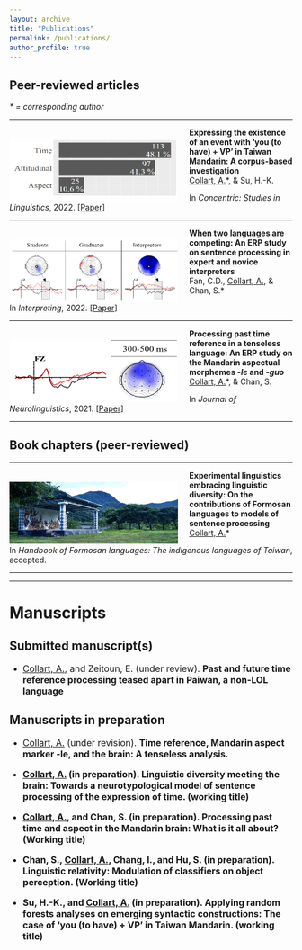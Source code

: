 ```yaml
---
layout: archive
title: "Publications"
permalink: /publications/
author_profile: true
---
```

## Peer-reviewed articles

<i>* = corresponding author</i>

---

<img align="left" width="300" height="110" src="./../images/CollartSu_Sum.png" style="padding-right:20px; padding-top:20px"/>

**Expressing the existence of an event with ‘you (to have) + VP’ in Taiwan Mandarin: A corpus-based investigation**<br>
<u>Collart, A.</u>*, & Su, H.-K. <br>

In <i>Concentric: Studies in Linguistics</i>, 2022. [[Paper](https://doi.org/10.1075/consl.21046.col)]

---

<img align="left" width="300" height="110" src="./../images/FanCollartChan2022_Sum.png" style="padding-right:20px; padding-top:20px"/>

**When two languages are competing: An ERP study on sentence processing in expert and novice interpreters**<br>
Fan, C.D., <u>Collart, A.</u>, & Chan, S.* <br>

In <em>Interpreting</em>, 2022. [[Paper](https://doi.org/10.1075/intp.00069.fan)]<br>

---

<img align="left" width="300" height="110" src="./../images/CollartChan2021_Sum.png" style="padding-right:20px; padding-top:20px"/>

**Processing past time reference in a tenseless language: An ERP study on the Mandarin aspectual morphemes <i>-le</i> and <i>-guo</i>**<br>
<u>Collart, A.</u>*, & Chan, S.<br>

In <em>Journal of Neurolinguistics</em>, 2021. [[Paper](https://doi.org/10.1016/j.jneuroling.2021.100998)]<br>

---

## Book chapters (peer-reviewed)

---

<img align="left" width="300" height="110" src="./../images/handbookFormosan.jpg" style="padding-right:20px; padding-top:20px"/>

**Experimental linguistics embracing linguistic diversity: On the contributions of Formosan languages to models of sentence processing**<br>
<u>Collart, A.</u>* <br>

In <i>Handbook of Formosan languages: The indigenous languages of Taiwan</i>, accepted.

---
---

# Manuscripts

## Submitted manuscript(s)
* <font size="3"><ins>Collart, A.</ins>, and Zeitoun, E. (under review). <b>Past and future time reference processing teased apart in Paiwan, a non-LOL language</b></font>

## Manuscripts in preparation
* <font size="3"><ins>Collart, A.</ins> (under revision). <b>Time reference, Mandarin aspect marker -le, and the brain: A tenseless analysis.

* <font size="3"><ins>Collart, A.</ins> (in preparation). <b>Linguistic diversity meeting the brain: Towards a neurotypological model of sentence processing of the expression of time.</b> (working title)</font>

* <font size="3"><ins>Collart, A.</ins>, and Chan, S. (in preparation). <b>Processing past time and aspect in the Mandarin brain: What is it all about?</b> (Working title)</font>

* <font size="3">Chan, S., <ins>Collart, A.</ins>, Chang, I., and Hu, S. (in preparation). <b>Linguistic relativity: Modulation of classifiers on object perception.</b> (Working title)</font>

* <font size="3">Su, H.-K., and <ins>Collart, A.</ins> (in preparation). <b>Applying random forests analyses on emerging syntactic constructions: The case of ‘you (to have) + VP’ in Taiwan Mandarin.</b> (working title)</font>